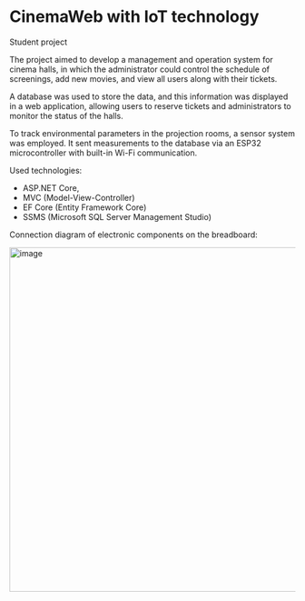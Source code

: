 # CinemaWeb with IoT technology
Student project

The project aimed to develop a management and operation system for cinema halls, in which the administrator could control the schedule of screenings, add new movies, and view all users along with their tickets.

A database was used to store the data, and this information was displayed in a web application, allowing users to reserve tickets and administrators to monitor the status of the halls.

To track environmental parameters in the projection rooms, a sensor system was employed. It sent measurements to the database via an ESP32 microcontroller with built-in Wi-Fi communication.

Used technologies:
- ASP.NET Core,
- MVC (Model-View-Controller)
- EF Core (Entity Framework Core)
- SSMS (Microsoft SQL Server Management Studio)

Connection diagram of electronic components on the breadboard:

<img width="1142" height="606" alt="image" src="https://github.com/user-attachments/assets/eb6f3ed2-d079-4d18-a88a-ae51ebe08312" />
